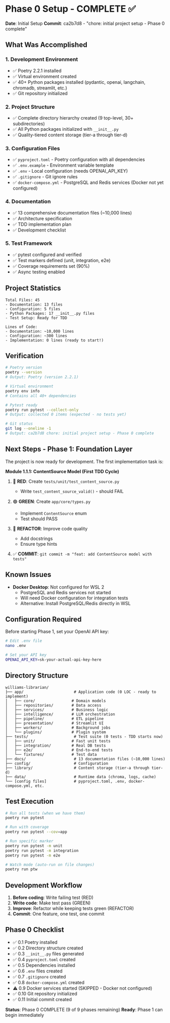 # Phase 0 Setup - COMPLETE ✅

**Date**: Initial Setup
**Commit**: ca2b7d8 - "chore: initial project setup - Phase 0 complete"

## What Was Accomplished

### 1. Development Environment
- ✅ Poetry 2.2.1 installed
- ✅ Virtual environment created
- ✅ 40+ Python packages installed (pydantic, openai, langchain, chromadb, streamlit, etc.)
- ✅ Git repository initialized

### 2. Project Structure
- ✅ Complete directory hierarchy created (9 top-level, 30+ subdirectories)
- ✅ All Python packages initialized with `__init__.py`
- ✅ Quality-tiered content storage (tier-a through tier-d)

### 3. Configuration Files
- ✅ `pyproject.toml` - Poetry configuration with all dependencies
- ✅ `.env.example` - Environment variable template
- ✅ `.env` - Local configuration (needs OPENAI_API_KEY)
- ✅ `.gitignore` - Git ignore rules
- ✅ `docker-compose.yml` - PostgreSQL and Redis services (Docker not yet configured)

### 4. Documentation
- ✅ 13 comprehensive documentation files (~10,000 lines)
- ✅ Architecture specification
- ✅ TDD implementation plan
- ✅ Development checklist

### 5. Test Framework
- ✅ pytest configured and verified
- ✅ Test markers defined (unit, integration, e2e)
- ✅ Coverage requirements set (90%)
- ✅ Async testing enabled

## Project Statistics

```
Total Files: 45
- Documentation: 13 files
- Configuration: 5 files
- Python Packages: 17 __init__.py files
- Test Setup: Ready for TDD

Lines of Code:
- Documentation: ~10,000 lines
- Configuration: ~300 lines
- Implementation: 0 lines (ready to start!)
```

## Verification

```bash
# Poetry version
poetry --version
# Output: Poetry (version 2.2.1)

# Virtual environment
poetry env info
# Contains all 40+ dependencies

# Pytest ready
poetry run pytest --collect-only
# Output: collected 0 items (expected - no tests yet)

# Git status
git log --oneline -1
# Output: ca2b7d8 chore: initial project setup - Phase 0 complete
```

## Next Steps - Phase 1: Foundation Layer

The project is now ready for development. The first implementation task is:

**Module 1.1.1: ContentSource Model (First TDD Cycle)**

1. 🔴 **RED**: Create `tests/unit/test_content_source.py`
   - Write `test_content_source_valid()` - should FAIL
   
2. 🟢 **GREEN**: Create `app/core/types.py`
   - Implement `ContentSource` enum
   - Test should PASS

3. 🔄 **REFACTOR**: Improve code quality
   - Add docstrings
   - Ensure type hints
   
4. ✅ **COMMIT**: `git commit -m "feat: add ContentSource model with tests"`

## Known Issues

- **Docker Desktop**: Not configured for WSL 2
  - PostgreSQL and Redis services not started
  - Will need Docker configuration for integration tests
  - Alternative: Install PostgreSQL/Redis directly in WSL

## Configuration Required

Before starting Phase 1, set your OpenAI API key:

```bash
# Edit .env file
nano .env

# Set your API key
OPENAI_API_KEY=sk-your-actual-api-key-here
```

## Directory Structure

```
williams-librarian/
├── app/                      # Application code (0 LOC - ready to implement)
│   ├── core/                # Domain models
│   ├── repositories/        # Data access
│   ├── services/            # Business logic
│   ├── intelligence/        # LLM orchestration
│   ├── pipeline/            # ETL pipeline
│   ├── presentation/        # Streamlit UI
│   ├── workers/             # Background jobs
│   └── plugins/             # Plugin system
├── tests/                    # Test suite (0 tests - TDD starts now)
│   ├── unit/                # Fast unit tests
│   ├── integration/         # Real DB tests
│   ├── e2e/                 # End-to-end tests
│   └── fixtures/            # Test data
├── docs/                     # 13 documentation files (~10,000 lines)
├── config/                   # Configuration
├── library/                  # Content storage (tier-a through tier-d)
├── data/                     # Runtime data (chroma, logs, cache)
└── [config files]            # pyproject.toml, .env, docker-compose.yml, etc.
```

## Test Execution

```bash
# Run all tests (when we have them)
poetry run pytest

# Run with coverage
poetry run pytest --cov=app

# Run specific marker
poetry run pytest -m unit
poetry run pytest -m integration
poetry run pytest -m e2e

# Watch mode (auto-run on file changes)
poetry run ptw
```

## Development Workflow

1. **Before coding**: Write failing test (RED)
2. **Write code**: Make test pass (GREEN)
3. **Improve**: Refactor while keeping tests green (REFACTOR)
4. **Commit**: One feature, one test, one commit

## Phase 0 Checklist

- ✅ 0.1 Poetry installed
- ✅ 0.2 Directory structure created
- ✅ 0.3 `__init__.py` files generated
- ✅ 0.4 `pyproject.toml` created
- ✅ 0.5 Dependencies installed
- ✅ 0.6 `.env` files created
- ✅ 0.7 `.gitignore` created
- ✅ 0.8 `docker-compose.yml` created
- ⚠️  0.9 Docker services started (SKIPPED - Docker not configured)
- ✅ 0.10 Git repository initialized
- ✅ 0.11 Initial commit created

**Status**: Phase 0 COMPLETE (9 of 9 phases remaining)
**Ready**: Phase 1 can begin immediately
